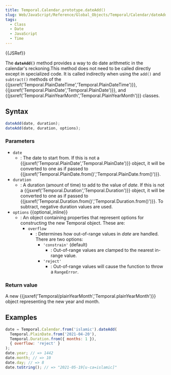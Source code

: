```yaml
---
title: Temporal.Calendar.prototype.dateAdd()
slug: Web/JavaScript/Reference/Global_Objects/Temporal/Calendar/dateAdd
tags:
  - Class
  - Date
  - JavaScript
  - Time
---
```

{{JSRef}}

The **`dateAdd()`** method provides a way to do date arithmetic in the
calendar's reckoning.This method does not need to be called directly except in
specialized code. It is called indirectly when using the `add()` and
`subtract()` methods of the
{{jsxref('Temporal.PlainDateTime','Temporal.PlainDateTime')}},
{{jsxref('Temporal.PlainDate','Temporal.PlainDate')}}, and
{{jsxref('Temporal.PlainYearMonth','Temporal.PlainYearMonth')}}
classes.

## Syntax

```js
dateAdd(date, duration);
dateAdd(date, duration, options);
```

### Parameters

- `date`
  - : The date to start from. If this is not a
    {{jsxref('Temporal.PlainDate','Temporal.PlainDate')}}
    object, it will be converted to one as if passed to
    {{jsxref('Temporal.PlainDate.from()','Temporal.PlainDate.from()')}}.
- `duration`
  - : A duration (amount of time) to add to the value of _date_. If this is not
    a {{jsxref('Temporal.Duration','Temporal.Duration')}}
    object, it will be converted to one as if passed to
    {{jsxref('Temporal.Duration.from()','Temporal.Duration.from()')}}.
    To subtract, negative duration values are used.
- `options` {{optional_inline}}
  - : An object containing properties that represent options for constructing
    the new Temporal object. These are:
    - `overflow`
      - : Determines how out-of-range values in _date_ are handled. There are
        two options:
        - `'constrain'` (default)
          - : Out-of-range values are clamped to the nearest in-range value.
        - `'reject'`
          - : Out-of-range values will cause the function to throw a
            `RangeError`.

### Return value

A new
{{jsxref('Temporal/plainYearMonth','Temporal.plainYearMonth')}}
object representing the new year and month.

## Examples

```js
date = Temporal.Calendar.from('islamic').dateAdd(
  Temporal.PlainDate.from('2021-04-20'),
  Temporal.Duration.from({ months: 1 }),
  { overflow: 'reject' }
);
date.year; // => 1442
date.month; // => 10
date.day; // => 8
date.toString(); // => "2021-05-19[u-ca=islamic]"
```
